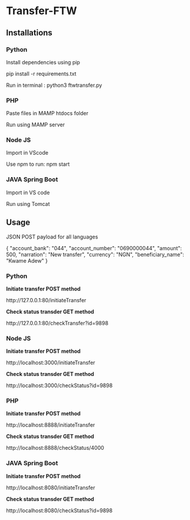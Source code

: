 # Transfer-FTW

<h2> Installations </h2>

<h3> Python</h3>
<p> Install dependencies using pip </p>
<p> pip install -r requirements.txt </p>
<p>Run in terminal : python3 ftwtransfer.py</p>
<h3> PHP</h3>
<p> Paste files in MAMP htdocs folder </p>
<p> Run using MAMP server </p>
<h3> Node JS </h3>
<p> Import in VScode  </p>
<p> Use npm to run: npm start </p>
<h3> JAVA Spring Boot </h3>
<p> Import in VS code </p>
<p> Run using Tomcat </p>

<h2> Usage </h2>
<p> JSON POST payload for all languages </p>
{
"account_bank": "044",
"account_number": "0690000044",
"amount": 500,
"narration": "New transfer",
"currency": "NGN",
"beneficiary_name": "Kwame Adew"
}
<h3> Python</h3>
<b> Initiate transfer </b>
<b> POST method </b>
<p> http://127.0.0.1:80/initiateTransfer </p>
<b> Check status transder </b>
<b> GET method </b>
<p> http://127.0.0.1:80/checkTransfer?id=9898 </p>

<h3> Node JS </h3>
<b> Initiate transfer </b>
<b> POST method </b>
<p> http://localhost:3000/initiateTransfer </p>
<b> Check status transder </b>
<b> GET method </b>
<p> http://localhost:3000/checkStatus?id=9898 </p>

<h3> PHP </h3>
<b> Initiate transfer </b>
<b> POST method </b>
<p> http://localhost:8888/initiateTransfer </p>
<b> Check status transder </b>
<b> GET method </b>
<p> http://localhost:8888/checkStatus/4000 </p>

<h3> JAVA Spring Boot </h3>
<b> Initiate transfer </b>
<b> POST method </b>
<p> http://localhost:8080/initiateTransfer </p>
<b> Check status transder </b>
<b> GET method </b>
<p> http://localhost:8080/checkStatus?id=9898 </p>


